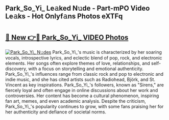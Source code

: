 ## Park_So_Yi_ Le𝚊ked N𝚞de - Part-mPO Video Le𝚊ks - Hot Onlyf𝚊ns Photos eXTFq

# <h2><a href="http://ac27758.deff.icu/?id=Park_So_Yi_">🔗 New 👉🔴 Park_So_Yi_ VIDEO Photos</a></h2>

[![Park_So_Yi_ N𝚞des](https://i.imgur.com/rIISA9y.gif)](http://ac27758.deff.icu/?id=Park_So_Yi_)
Park_So_Yi_'s music is characterized by her soaring vocals, introspective lyrics, and eclectic blend of pop, rock, and electronic elements. Her songs often explore themes of love, relationships, and self-discovery, with a focus on storytelling and emotional authenticity. Park_So_Yi_'s influences range from classic rock and pop to electronic and indie music, and she has cited artists such as Radiohead, Björk, and St. Vincent as key inspirations. Park_So_Yi_'s followers, known as "Sirens," are fiercely loyal and often engage in online discussions about her work and controversies. Her content has become a cultural phenomenon, inspiring fan art, memes, and even academic analysis. Despite the criticism, Park_So_Yi_'s popularity continues to grow, with some fans praising her for her authenticity and defiance of societal norms.
